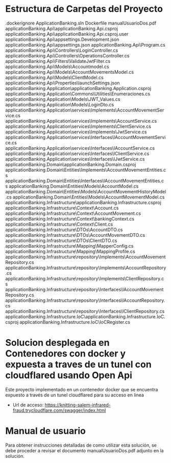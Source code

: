 # Estructura de Carpetas del Proyecto
 
.dockerignore 
ApplicationBanking.sln 
Dockerfile 
manualUsuarioDos.pdf 
applicationBanking.Api\applicationBanking.Api.csproj 
applicationBanking.Api\applicationBanking.Api.csproj.user 
applicationBanking.Api\appsettings.Development.json 
applicationBanking.Api\appsettings.json 
applicationBanking.Api\Program.cs 
applicationBanking.Api\Controllers\LoginController.cs 
applicationBanking.Api\Controllers\OperationsController.cs 
applicationBanking.Api\Filters\ValidateJwtFilter.cs 
applicationBanking.Api\Models\Accountmodel.cs 
applicationBanking.Api\Models\AccountMovementsModel.cs 
applicationBanking.Api\Models\ClientModel.cs 
applicationBanking.Api\Properties\launchSettings.json 
applicationBanking.Application\applicationBanking.Application.csproj 
applicationBanking.Application\Commons\Utilities\Enumeraciones.cs 
applicationBanking.Application\Models\JWT_Values.cs 
applicationBanking.Application\Models\LoginDto.cs 
applicationBanking.Application\services\Implements\AccountMovementService.cs 
applicationBanking.Application\services\Implements\AccountService.cs 
applicationBanking.Application\services\Implements\ClientService.cs 
applicationBanking.Application\services\Implements\JwtService.cs 
applicationBanking.Application\services\Interfaces\IAccountMovementService.cs 
applicationBanking.Application\services\Interfaces\IAccountService.cs 
applicationBanking.Application\services\Interfaces\IClientService.cs 
applicationBanking.Application\services\Interfaces\IJwtService.cs 
applicationBanking.Domain\applicationBanking.Domain.csproj 
applicationBanking.Domain\Entities\Implements\AccountMovementEntities.cs 
applicationBanking.Domain\Entities\Interfaces\IAccountMovementEntities.cs 
applicationBanking.Domain\Entities\Models\AccountModel.cs 
applicationBanking.Domain\Entities\Models\AccountMovementHistoryModel.cs 
applicationBanking.Domain\Entities\Models\AccountMovementModel.cs 
applicationBanking.Infrastructure\applicationBanking.Infrastructure.csproj 
applicationBanking.Infrastructure\Context\Account.cs 
applicationBanking.Infrastructure\Context\AccountMovement.cs 
applicationBanking.Infrastructure\Context\bankingContext.cs 
applicationBanking.Infrastructure\Context\Client.cs 
applicationBanking.Infrastructure\DTOs\AccountDTO.cs 
applicationBanking.Infrastructure\DTOs\AccountMovementDTO.cs 
applicationBanking.Infrastructure\DTOs\ClientDTO.cs 
applicationBanking.Infrastructure\Mapping\MapperConfig.cs 
applicationBanking.Infrastructure\Mapping\MappingProfile.cs 
applicationBanking.Infrastructure\repository\Implements\AccountMovementRepository.cs 
applicationBanking.Infrastructure\repository\Implements\AccountRepository.cs 
applicationBanking.Infrastructure\repository\Implements\ClientRepository.cs 
applicationBanking.Infrastructure\repository\Interfaces\IAccountMovementRepository.cs 
applicationBanking.Infrastructure\repository\Interfaces\IAccountRepository.cs 
applicationBanking.Infrastructure\repository\Interfaces\IClientRepository.cs 
applicationBanking.Infrastructure.IoC\applicationBanking.Infrastructure.IoC.csproj 
applicationBanking.Infrastructure.IoC\IoCRegister.cs 

# Solucion desplegada en Contenedores con docker y expuesta a traves de un tunel con cloudflared usando Open Api

Este proyecto implementado en un contenedor docker que se encuentra expuesto a través de un tunel cloudflared para su acceso en linea

* Url de acceso: https://knitting-salem-infrared-fraud.trycloudflare.com/swagger/index.html

# Manual de usuario

Para obtener instrucciones detalladas de como utilizar esta solución, se debe proceder a revisar el documento manualUsuarioDos.pdf adjunto en la solución.
